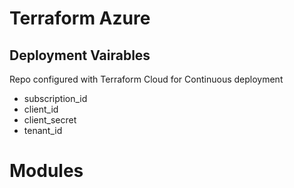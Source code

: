 # Terraform Azure

## Deployment Vairables

Repo configured with Terraform Cloud for Continuous deployment 

- subscription_id
- client_id
- client_secret
- tenant_id

# Modules

